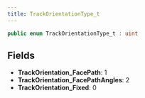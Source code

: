 ```yaml
---
title: TrackOrientationType_t
---
```


```csharp
public enum TrackOrientationType_t : uint
```

## Fields

- **TrackOrientation_FacePath**: 1
- **TrackOrientation_FacePathAngles**: 2
- **TrackOrientation_Fixed**: 0

